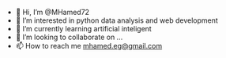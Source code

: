 - 👋 Hi, I’m @MHamed72
- 👀 I’m interested in python data analysis and web development
- 🌱 I’m currently learning artificial inteligent
- 💞️ I’m looking to collaborate on ...
- 📫 How to reach me mhamed.eg@gmail.com

<!---
MHamed72/MHamed72 is a ✨ special ✨ repository because its `README.md` (this file) appears on your GitHub profile.
You can click the Preview link to take a look at your changes.
--->
